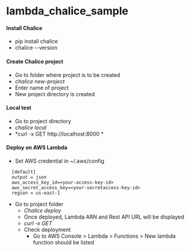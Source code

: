 # lambda_chalice_sample
#### Install Chalice
- pip install chalice
- chalice --version
#### Create Chalice project
- Go to folder where project is to be created
- *chalice new-project*
- Enter name of project
- New project directory is created
#### Local test
- Go to project directory
- *chalice local*
- *curl -x GET http://localhost:8000 *
#### Deploy on AWS Lambda
- Set AWS credential in ~/.aws/config
```
  [default]
  output = json
  aws_access_key_id=<your-access-key-id>
  aws_secret_access_key=<your-secretaccess-key-id>
  region = us-east-1
 ```
- Go to project folder
  - *Chalice deploy*
  - Once deployed, Lambda ARN and Rest API URL will be displayed
  - *curl -x GET <Rest API URL>*
  - Check deployment
    - Go to AWS Console > Lambda > Functions > New lambda function should be listed

